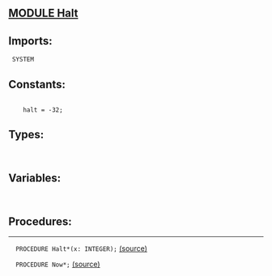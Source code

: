
## [MODULE Halt](https://github.com/io-core/System/blob/main/Halt.Mod)

  ## Imports:
` SYSTEM`

## Constants:
```

    halt = -32; 

```
## Types:
```


```
## Variables:
```


```
## Procedures:
---

`  PROCEDURE Halt*(x: INTEGER);` [(source)](https://github.com/io-orig/System/blob/main/Halt.Mod#L15)


`  PROCEDURE Now*;` [(source)](https://github.com/io-orig/System/blob/main/Halt.Mod#L20)

